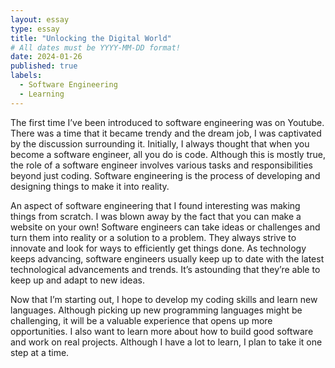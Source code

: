 ```yaml
---
layout: essay
type: essay
title: "Unlocking the Digital World"
# All dates must be YYYY-MM-DD format!
date: 2024-01-26
published: true
labels:
  - Software Engineering
  - Learning
---
```



The first time I’ve been introduced to software engineering was on Youtube. There was a time that it became trendy and the dream job, I was captivated by the discussion surrounding it.  Initially, I always thought that when you become a software engineer, all you do is code. Although this is mostly true, the role of a software engineer involves various tasks and responsibilities beyond just coding. Software engineering is the process of developing and designing things to make it into reality. 


An aspect of software engineering that I found interesting was making things from scratch. I was blown away by the fact that you can make a website on your own! Software engineers can take ideas or challenges and turn them into reality or a solution to a problem. They always strive to innovate and look for ways to efficiently get things done. As technology keeps advancing, software engineers usually keep up to date with the latest technological advancements and trends. It’s astounding that they’re able to keep up and adapt to new ideas. 

Now that I’m starting out, I hope to develop my coding skills and learn new languages. Although picking up new programming languages might be challenging, it will be a valuable experience that opens up more opportunities. I also want to learn more about how to build good software and work on real projects. Although I have a lot to learn, I plan to take it one step at a time. 
